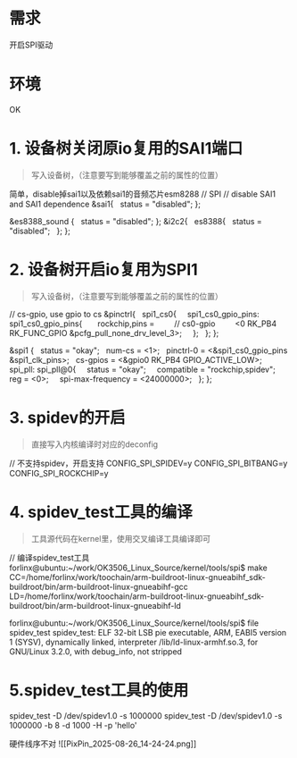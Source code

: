 # 需求
开启SPI驱动
# 环境
OK

# 1. 设备树关闭原io复用的SAI1端口

> 写入设备树，（注意要写到能够覆盖之前的属性的位置）

简单，disable掉sai1以及依赖sai1的音频芯片esm8288
// SPI
// disable SAI1 and SAI1 dependence
&sai1{
  status = "disabled";
};

&es8388_sound {
  status = "disabled";
};
&i2c2{
  es8388{
  status = "disabled";
  };
};
# 2. 设备树开启io复用为SPI1
  
> 写入设备树，（注意要写到能够覆盖之前的属性的位置）

// cs-gpio, use gpio to cs
&pinctrl{
  spi1_cs0{
    spi1_cs0_gpio_pins: spi1_cs0_gpio_pins{
      rockchip,pins =
        // cs0-gpio
        <0 RK_PB4 RK_FUNC_GPIO &pcfg_pull_none_drv_level_3>;
    };
  };
};

&spi1 {
  status = "okay";
  num-cs = <1>;
  pinctrl-0 = <&spi1_cs0_gpio_pins &spi1_clk_pins>;
  cs-gpios = <&gpio0 RK_PB4 GPIO_ACTIVE_LOW>;
  spi_pll: spi_pll@0{
    status = "okay";
    compatible = "rockchip,spidev";
    reg = <0>;
    spi-max-frequency = <24000000>;
  };
};

# 3. spidev的开启

> 直接写入内核编译时对应的deconfig


// 不支持spidev，开启支持
CONFIG_SPI_SPIDEV=y
CONFIG_SPI_BITBANG=y
CONFIG_SPI_ROCKCHIP=y
# 4. spidev_test工具的编译

> 工具源代码在kernel里，使用交叉编译工具编译即可

// 编译spidev_test工具
forlinx@ubuntu:~/work/OK3506_Linux_Source/kernel/tools/spi$ make 
CC=/home/forlinx/work/toochain/arm-buildroot-linux-gnueabihf_sdk-buildroot/bin/arm-buildroot-linux-gnueabihf-gcc 
LD=/home/forlinx/work/toochain/arm-buildroot-linux-gnueabihf_sdk-buildroot/bin/arm-buildroot-linux-gnueabihf-ld

forlinx@ubuntu:~/work/OK3506_Linux_Source/kernel/tools/spi$ file spidev_test
spidev_test: ELF 32-bit LSB pie executable, ARM, EABI5 version 1 (SYSV), dynamically linked, interpreter /lib/ld-linux-armhf.so.3, for GNU/Linux 3.2.0, with debug_info, not stripped
# 5.spidev_test工具的使用



spidev_test -D /dev/spidev1.0 -s 1000000
spidev_test -D /dev/spidev1.0 -s 1000000 -b 8 -d 1000 -H -p 'hello'

硬件线序不对
![[PixPin_2025-08-26_14-24-24.png]]